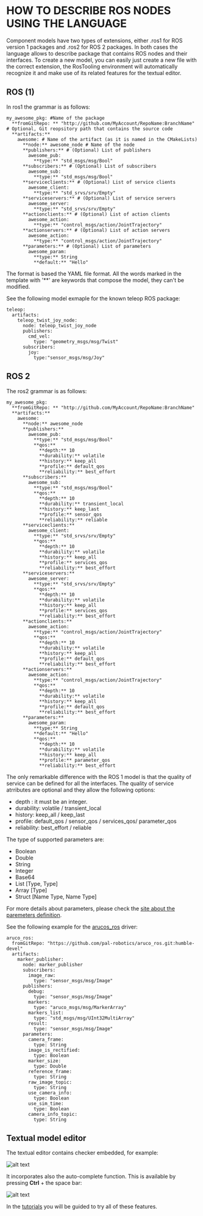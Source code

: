 # HOW TO DESCRIBE ROS NODES USING THE LANGUAGE

Component models have two types of extensions, either .ros1 for ROS version 1 packages and .ros2 for ROS 2 packages. In both cases the language allows to describe package that contains ROS nodes and their interfaces.
To create a new model, you can easily just create a new file with the correct extension, the RosTooling environment will automatically recognize it and make use of its related features for the textual editor.

## ROS (1)

In ros1 the grammar is as follows:
```
my_awesome_pkg: #Name of the package
  **fromGitRepo: ** "http://github.com/MyAccount/RepoName:BranchName" # Optional, Git reopsitory path that contains the source code
  **artifacts:**
    awesome: # Name of the artifact (as it is named in the CMakeLists)
      **node:** awesome_node # Name of the node
      **publishers:** # (Optional) List of publishers 
        awesome_pub:
          **type:** "std_msgs/msg/Bool"
      **subscribers:** # (Optional) List of subscribers 
        awesome_sub:
          **type:** "std_msgs/msg/Bool"
      **serviceclients:** # (Optional) List of service clients 
        awesome_client:
          **type:** "std_srvs/srv/Empty"
      **serviceservers:** # (Optional) List of service servers 
        awesome_server:
          **type:** "std_srvs/srv/Empty"
      **actionclients:** # (Optional) List of action clients 
        awesome_action:
          **type:** "control_msgs/action/JointTrajectory"
      **actionservers:** # (Optional) List of action servers 
        awesome_action:
          **type:** "control_msgs/action/JointTrajectory"
      **parameters:** # (Optional) List of parameters
        awesome_param:
          **type:** String
          **default:** "Hello"
```


The format is based the YAML file format. All the words marked in the template with '**' are keywords that compose the model, they can't be modified. 


See the following model exmaple for the known teleop ROS package:

```
teleop:
  artifacts:
    teleop_twist_joy_node:
      node: teleop_twist_joy_node
      publishers:
        cmd_vel:
          type: "geometry_msgs/msg/Twist"
      subscribers:
        joy:
          type:"sensor_msgs/msg/Joy" 
```

## ROS 2

The ros2 grammar is as follows:
```
my_awesome_pkg:
  **fromGitRepo: ** "http://github.com/MyAccount/RepoName:BranchName"
  **artifacts:**
    awesome:
      **node:** awesome_node
      **publishers:**
        awesome_pub:
          **type:** "std_msgs/msg/Bool"
          **qos:** 
            **depth:** 10
            **durability:** volatile
            **history:** keep_all
            **profile:** default_qos
            **reliability:** best_effort 
      **subscribers:**
        awesome_sub:
          **type:** "std_msgs/msg/Bool"
          **qos:** 
            **depth:** 10
            **durability:** transient_local
            **history:** keep_last
            **profile:** sensor_qos
            **reliability:** reliable 
      **serviceclients:**
        awesome_client:
          **type:** "std_srvs/srv/Empty"
          **qos:** 
            **depth:** 10
            **durability:** volatile
            **history:** keep_all
            **profile:** services_qos
            **reliability:** best_effort 
      **serviceservers:**
        awesome_server:
          **type:** "std_srvs/srv/Empty"
          **qos:** 
            **depth:** 10
            **durability:** volatile
            **history:** keep_all
            **profile:** services_qos
            **reliability:** best_effort 
      **actionclients:**
        awesome_action:
          **type:** "control_msgs/action/JointTrajectory"
          **qos:** 
            **depth:** 10
            **durability:** volatile
            **history:** keep_all
            **profile:** default_qos
            **reliability:** best_effort 
      **actionservers:**
        awesome_action:
          **type:** "control_msgs/action/JointTrajectory"
          **qos:** 
            **depth:** 10
            **durability:** volatile
            **history:** keep_all
            **profile:** default_qos
            **reliability:** best_effort 
      **parameters:**
        awesome_param:
          **type:** String
          **default:** "Hello"
          **qos:** 
            **depth:** 10
            **durability:** volatile
            **history:** keep_all
            **profile:** parameter_qos
            **reliability:** best_effort 
```

The only remarkable difference with the ROS 1 model is that the quality of service can be defined for all the interfaces. The quality of service atrributes are optional and they allow the following options:

- depth : it must be an integer.
- durability: volatile / transient_local
- history: keep_all / keep_last
- profile: default_qos / sensor_qos / services_qos/ parameter_qos
- reliability: best_effort / reliable

The type of supported parameters are:
- Boolean 
- Double
- String
- Integer
- Base64
- List [Type, Type]
- Array [Type]
- Struct [Name Type, Name Type]

For more details about parameters, please check the [site about the paremeters definition](ParametersAPI.md).

See the following example for the [arucos_ros](https://github.com/pal-robotics/aruco_ros) driver:

```
aruco_ros:
  fromGitRepo: "https://github.com/pal-robotics/aruco_ros.git:humble-devel"
  artifacts:
    marker_publisher:
      node: marker_publisher
      subscribers:
        image_raw:
          type: "sensor_msgs/msg/Image"
      publishers:
        debug:
          type: "sensor_msgs/msg/Image"
        markers:
          type: "aruco_msgs/msg/MarkerArray"
        markers_list:
          type: "std_msgs/msg/UInt32MultiArray"
        result:
          type: "sensor_msgs/msg/Image"
      parameters:
        camera_frame:
          type: String
        image_is_rectified:
          type: Boolean
        marker_size:
          type: Double
        reference_frame:
          type: String
        raw_image_topic:
          type: String
        use_camera_info:
          type: Boolean
        use_sim_time:
          type: Boolean
        camera_info_topic:
          type: String
```

## Textual model editor

The textual editor contains checker embedded, for example:

![alt text](images/RosModelEmbededChecker.gif)

It incorporates also the auto-complete function. This is available by pressing **Ctrl** + the space bar:

![alt text](images/RosModelAutocomplete.gif)

In the [tutorials](LearnRosModels.md) you will be guided to try all of these features.